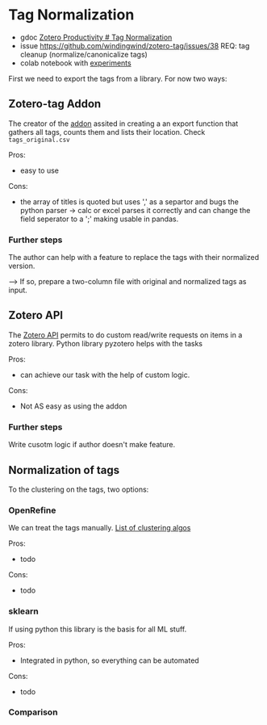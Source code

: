 # Tag Normalization

- gdoc [Zotero Productivity # Tag Normalization](https://docs.google.com/document/d/16x4FxvBpBp1rjvnkRArOTTW5ZmScOzBW9v5KT1zh4xQ/edit#heading=h.9ktxpbwgwzb)
- issue https://github.com/windingwind/zotero-tag/issues/38 REQ: tag cleanup (normalize/canonicalize tags)
- colab notebook with [experiments](https://drive.google.com/file/d/1czcGCdG8l5p1X1GgaD09RIxd07AdVVNP/view?usp=sharing)

First we need to export the tags from a library. For now two ways:

## Zotero-tag Addon

The creator of the [addon](https://github.com/windingwind/zotero-tag) assited in creating a an export function that gathers all tags, counts them and lists their location. Check `tags_original.csv`

Pros:

 - easy to use

Cons:

 - the array of titles is quoted but uses ',' as a separtor and bugs the python parser -> calc or excel parses it correctly and can change the field seperator to a ';' making usable in pandas.

### Further steps

The author can help with a feature to replace the tags with their normalized version.

 --> If so, prepare a two-column file with original and normalized tags as input. 

## Zotero API

The [Zotero API](https://www.zotero.org/support/dev/web_api/v3/start) permits to do custom read/write requests on items in a zotero library.
Python library pyzotero helps with the tasks

Pros:

 - can achieve our task with the help of custom logic.

Cons:

 - Not AS easy as using the addon

### Further steps

Write cusotm  logic if author doesn't make feature.

## Normalization of tags

To the clustering on the tags, two options:

### OpenRefine

We can treat the tags manually. [List of clustering algos](https://docs.openrefine.org/technical-reference/clustering-in-depth)

Pros:

 - todo

Cons:

 - todo

### sklearn

If using python this library is the basis for all ML stuff.

Pros:

 - Integrated in python, so everything can be automated

Cons:

 - todo

### Comparison










